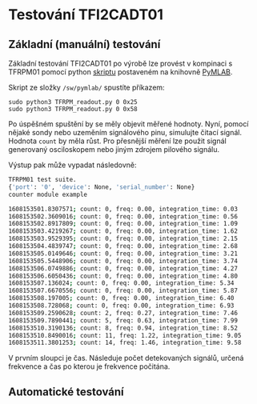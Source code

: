 # Testování TFI2CADT01

## Základní (manuální) testování
Základní testování TFI2CADT01 po výrobě lze provést v kompinaci s TFRPM01 pomocí python [skriptu](https://github.com/ThunderFly-aerospace/TFRPM01/blob/TFRPM01C/sw/pymlab/TFRPM_readout.py) postaveném na knihovně [PyMLAB](https://github.com/MLAB-project/pymlab). 


Skript ze složky `/sw/pymlab/` spustíte příkazem:

```
sudo python3 TFRPM_readout.py 0 0x25
sudo python3 TFRPM_readout.py 0 0x58
```

Po úspěšném spuštění by se měly objevit měřené hodnoty. Nyní, pomocí nějaké sondy nebo uzeměním signálového pinu, simulujte čitací signál. Hodnota `count` by měla růst. Pro přesnější měření lze použit signál generovaný osciloskopem nebo jiným zdrojem pilového signálu. 


Výstup pak může vypadat následovně: 

```bash
TFRPM01 test suite.
{'port': '0', 'device': None, 'serial_number': None}
counter module example 

1608153501.8307571; count: 0, freq: 0.00, integration_time: 0.03
1608153502.3609016; count: 0, freq: 0.00, integration_time: 0.56
1608153502.8917809; count: 0, freq: 0.00, integration_time: 1.09
1608153503.4219267; count: 0, freq: 0.00, integration_time: 1.62
1608153503.9529395; count: 0, freq: 0.00, integration_time: 2.15
1608153504.4839747; count: 0, freq: 0.00, integration_time: 2.68
1608153505.0149646; count: 0, freq: 0.00, integration_time: 3.21
1608153505.5448906; count: 0, freq: 0.00, integration_time: 3.74
1608153506.0749886; count: 0, freq: 0.00, integration_time: 4.27
1608153506.6050436; count: 0, freq: 0.00, integration_time: 4.80
1608153507.136024; count: 0, freq: 0.00, integration_time: 5.34
1608153507.6670556; count: 0, freq: 0.00, integration_time: 5.87
1608153508.197005; count: 0, freq: 0.00, integration_time: 6.40
1608153508.728068; count: 0, freq: 0.00, integration_time: 6.93
1608153509.2590628; count: 2, freq: 0.27, integration_time: 7.46
1608153509.7890441; count: 5, freq: 0.63, integration_time: 7.99
1608153510.3190136; count: 8, freq: 0.94, integration_time: 8.52
1608153510.8490016; count: 11, freq: 1.22, integration_time: 9.05
1608153511.3801253; count: 14, freq: 1.46, integration_time: 9.58
```

V prvním sloupci je čas. Následuje počet detekovaných signálů, určená frekvence a čas po kterou je frekvence počitána. 


## Automatické testování
